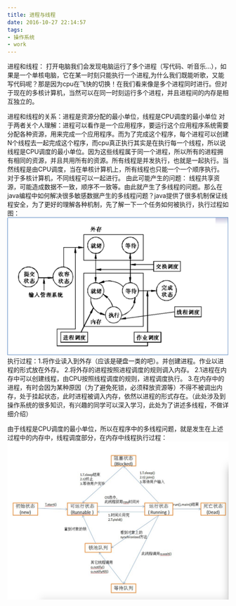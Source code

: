 ```yaml
---
title: 进程与线程
date: 2016-10-27 22:14:57
tags:
- 操作系统
- work
---
```

进程和线程：
打开电脑我们会发现电脑运行了多个进程（写代码、听音乐…），如果是一个单核电脑，它在某一时刻只能执行一个进程,为什么我们既能听歌，又能写代码呢？那是因为cpu在飞快的切换！在我们看来像是多个进程同时进行。但对于现在的多核计算机，当然可以在同一时刻运行多个进程，并且进程间的内存是相互独立的。
<!--more-->
进程和线程的关系：进程是资源分配的最小单位，线程是CPU调度的最小单位
对于两者关个人理解：进程可以看作是一个应用程序，要运行这个应用程序系统需要分配各种资源，用来完成一个应用程序。而为了完成这个程序，每个进程可以创建N个线程去一起完成这个程序，而cpu真正执行其实是在执行每一个线程，所以说线程是CPU调度的最小单位。因为这些线程属于同一个进程，所以所有的进程拥有相同的资源，并且共用所有的资源。所有线程是并发执行，也就是一起执行。当然线程是由CPU调度，当在单核计算机上，所有线程也只能一个一个顺序执行。对于多核计算机，不同线程可以一起进行。
由此可能产生的问题：
线程共享资源，可能造成数据不一致，顺序不一致等。由此就产生了多线程的问题。那么在java编程中如何解决很多敏感数据产生的多线程问题？java提供了很多机制保证线程安全，为了更好的理解各种机制，先了解一下一个任务如何被执行，执行过程如图：
<img src="/img/进程与线程执行.png" >
执行过程：1.将作业读入到外存（应该是硬盘一类的吧）。并创建进程。作业以进程的形式放在外存。
 2.将外存的进程按照进程调度的规则调入内存。
    2.1进程在内存中可以创建线程，由CPU按照线程调度的规则，进程调度执行。
3.在内存中的进程，有时会因为某种原因（为了避免死锁，必须释放资源等）不得不被调出内存，处于挂起状态，此时进程被调入内存，依然以进程的形式存在。（此处涉及到操作系统的很多知识，有兴趣的同学可以深入学习，此处为了讲述多线程，不做详细介绍）

由于线程是CPU调度的最小单位，所以在程序中的多线程问题，就是发生在上述过程中的内存中，线程调度部分，在内存中线程执行过程：
<img src="/img/进程的生命周期.png" >
